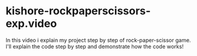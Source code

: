 # kishore-rockpaperscissors-exp.video
In this video i explain my project step by step of rock-paper-scissor game. I'll explain the code step by step and demonstrate how the code works!
